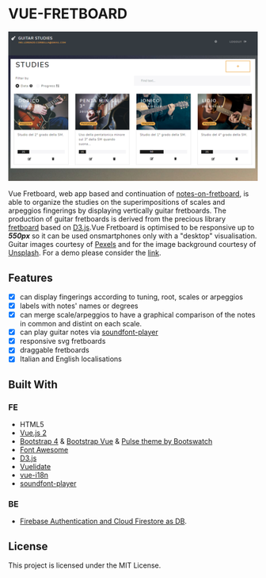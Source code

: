 # VUE-FRETBOARD

![tastiera](./src/assets/img/Screen.PNG)

Vue Fretboard, web app based and continuation of [notes-on-fretboard](https://github.com/LorenzoCorbella74/notes-on-fretboard), is able to organize the studies on the superimpositions of scales and arpeggios fingerings by displaying vertically guitar fretboards. The production of guitar fretboards is derived from the precious library [fretboard](https://github.com/txels/fretboard) based on [D3.js](https://d3js.org/).Vue Fretboard is optimised to be responsive up to ***550px*** so it can be used onsmartphones only with a "desktop" visualisation.
Guitar images courtesy of [Pexels](https://www.pexels.com) and for the image background courtesy of [Unsplash](https://unsplash.it).  For a demo please consider the [link](https://hardcore-liskov-9c3707.netlify.com/#/). 

## Features
- [x] can display fingerings according to tuning, root, scales or arpeggios 
- [x] labels with notes' names or degrees
- [x] can merge scale/arpeggios to have a graphical comparison of the notes in common and distint on each scale. 
- [x] can play guitar notes via [soundfont-player](https://github.com/danigb/soundfont-player)
- [x] responsive svg fretboards
- [x] draggable fretboards
- [x] Italian and English localisations

## Built With

### FE
- HTML5
- [ Vue.js 2](https://it.vuejs.org/)
- [Bootstrap 4](https://getbootstrap.com/) & [ Bootstrap Vue](https://bootstrap-vue.js.org) & [Pulse theme by Bootswatch ](https://bootswatch.com/pulse/)
- [Font Awesome](http://fontawesome.io)
- [D3.js](https://d3js.org/)
- [Vuelidate](https://github.com/monterail/vuelidate)
- [vue-i18n](https://github.com/kazupon/vue-i18n)
- [soundfont-player](https://github.com/danigb/soundfont-player)
### BE
- [Firebase Authentication and Cloud Firestore as DB](https://firebase.google.com/).

## License

This project is licensed under the MIT License.
